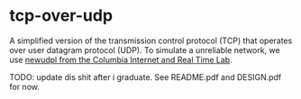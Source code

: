 # tcp-over-udp
A simplified version of the transmission control protocol (TCP) that operates over user datagram protocol (UDP). To simulate a unreliable network, we use [newudpl from the Columbia Internet and Real Time Lab](http://www.cs.columbia.edu/~hgs/research/projects/newudpl/newudpl-1.4/newudpl.html).


TODO:
update dis shit after i graduate. See README.pdf and DESIGN.pdf for now.
